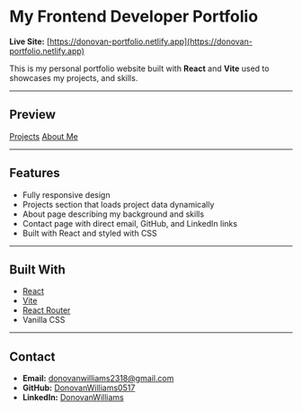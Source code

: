 # My Frontend Developer Portfolio

**Live Site:** [https://donovan-portfolio.netlify.app](https://donovan-portfolio.netlify.app)

This is my personal portfolio website built with **React** and **Vite** used to showcases my projects, and skills.

---

## Preview

[Projects](projects.jpeg)
[About Me](about.jpeg)

---

## Features

- Fully responsive design
- Projects section that loads project data dynamically
- About page describing my background and skills
- Contact page with direct email, GitHub, and LinkedIn links
- Built with React and styled with CSS

---

## Built With

- [React](https://reactjs.org/)
- [Vite](https://vitejs.dev/)
- [React Router](https://reactrouter.com/)
- Vanilla CSS

---

## Contact

- **Email:** [donovanwilliams2318@gmail.com](mailto:donovanwilliams2318@gmail.com)
- **GitHub:** [DonovanWilliams0517](https://github.com/DonovanWilliams0517)
- **LinkedIn:** [DonovanWilliams](https://www.linkedin.com/in/donovan-williams-88a7b6378/)
